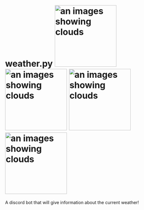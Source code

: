 # weather.py <img src="https://cdn-icons-png.flaticon.com/512/2675/2675848.png" alt="an images showing clouds" width=200px>   <img src="https://cdn-icons-png.flaticon.com/512/414/414927.png" alt="an images showing clouds" width=200px>  <img src="https://cdn-icons.flaticon.com/png/512/1888/premium/1888282.png?token=exp=1659501193~hmac=ff12c2da83dd6d5fe61237538c3801a3" alt="an images showing clouds" width=200px> <img src="https://cdn-icons-png.flaticon.com/512/2675/2675848.png" alt="an images showing clouds" width=200px>
A discord bot that will give information about the current weather!
